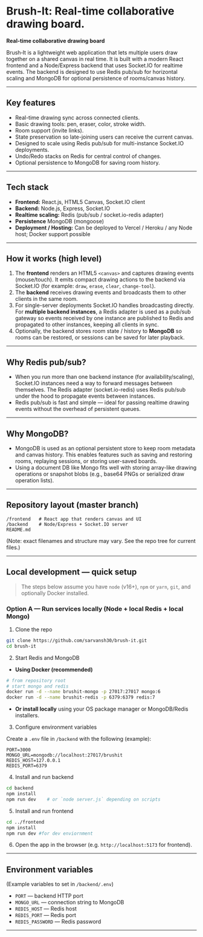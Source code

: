 # Brush-It: Real-time collaborative drawing board.

**Real-time collaborative drawing board**

Brush‑It is a lightweight web application that lets multiple users draw together on a shared canvas in real time. It is built with a modern React frontend and a Node/Express backend that uses Socket.IO for realtime events. The backend is designed to use Redis pub/sub for horizontal scaling and MongoDB for optional persistence of rooms/canvas history.

---

## Key features

* Real-time drawing sync across connected clients.
* Basic drawing tools: pen, eraser, color, stroke width.
* Room support (invite links).
* State preservation so late-joining users can receive the current canvas.
* Designed to scale using Redis pub/sub for multi-instance Socket.IO deployments.
* Undo/Redo stacks on Redis for central control of changes.
* Optional persistence to MongoDB for saving room history.

---

## Tech stack

* **Frontend:** React.js, HTML5 Canvas, Socket.IO client
* **Backend:** Node.js, Express, Socket.IO
* **Realtime scaling:** Redis (pub/sub / socket.io-redis adapter)
* **Persistence** MongoDB (mongoose)
* **Deployment / Hosting:** Can be deployed to Vercel / Heroku / any Node host; Docker support possible

---

## How it works (high level)

1. The **frontend** renders an HTML5 `<canvas>` and captures drawing events (mouse/touch). It emits compact drawing actions to the backend via Socket.IO (for example: `draw`, `erase`, `clear`, `change-tool`).
2. The **backend** receives drawing events and broadcasts them to other clients in the same room.
3. For single-server deployments Socket.IO handles broadcasting directly. For **multiple backend instances**, a Redis adapter is used as a pub/sub gateway so events received by one instance are published to Redis and propagated to other instances, keeping all clients in sync.
4. Optionally, the backend stores room state / history to **MongoDB** so rooms can be restored, or sessions can be saved for later playback.

---

## Why Redis pub/sub?

* When you run more than one backend instance (for availability/scaling), Socket.IO instances need a way to forward messages between themselves. The Redis adapter (socket.io-redis) uses Redis pub/sub under the hood to propagate events between instances.
* Redis pub/sub is fast and simple — ideal for passing realtime drawing events without the overhead of persistent queues.

---

## Why MongoDB?

* MongoDB is used as an optional persistent store to keep room metadata and canvas history. This enables features such as saving and restoring rooms, replaying sessions, or storing user-saved boards.
* Using a document DB like Mongo fits well with storing array-like drawing operations or snapshot blobs (e.g., base64 PNGs or serialized draw operation lists).

---

## Repository layout (master branch)

```
/frontend   # React app that renders canvas and UI
/backend    # Node/Express + Socket.IO server
README.md
```

(Note: exact filenames and structure may vary. See the repo tree for current files.)

---

## Local development — quick setup

> The steps below assume you have `node` (v16+), `npm` or `yarn`, `git`, and optionally Docker installed.

### Option A — Run services locally (Node + local Redis + local Mongo)

1. Clone the repo

```bash
git clone https://github.com/sarvansh30/brush-it.git
cd brush-it
```

2. Start Redis and MongoDB

* **Using Docker (recommended)**

```bash
# from repository root
# start mongo and redis
docker run -d --name brushit-mongo -p 27017:27017 mongo:6
docker run -d --name brushit-redis -p 6379:6379 redis:7
```

* **Or install locally** using your OS package manager or MongoDB/Redis installers.

3. Configure environment variables

Create a `.env` file in `/backend` with the following (example):

```
PORT=3000
MONGO_URL=mongodb://localhost:27017/brushit
REDIS_HOST=127.0.0.1
REDIS_PORT=6379

```

4. Install and run backend

```bash
cd backend
npm install
npm run dev    # or `node server.js` depending on scripts
```

5. Install and run frontend

```bash
cd ../frontend
npm install
npm run dev #for dev enviornment
```

6. Open the app in the browser (e.g. `http://localhost:5173` for frontend).


---

## Environment variables

(Example variables to set in `/backend/.env`)

* `PORT` — backend HTTP port 
* `MONGO_URL` — connection string to MongoDB
* `REDIS_HOST` — Redis host 
* `REDIS_PORT` — Redis port 
* `REDIS_PASSWORD` — Redis password
---


